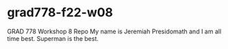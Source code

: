 # grad778-f22-w08
GRAD 778 Workshop 8 Repo
My name is Jeremiah Presidomath and I am all time best. Superman is the best.
